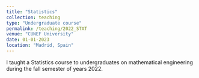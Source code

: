 ```yaml
---
title: "Statistics"
collection: teaching
type: "Undergraduate course"
permalink: /teaching/2022_STAT
venue: "CUNEF University"
date: 01-01-2023
location: "Madrid, Spain"
---
```


I taught a Statistics course to undergraduates on mathematical engineering during the fall semester of years 2022.
